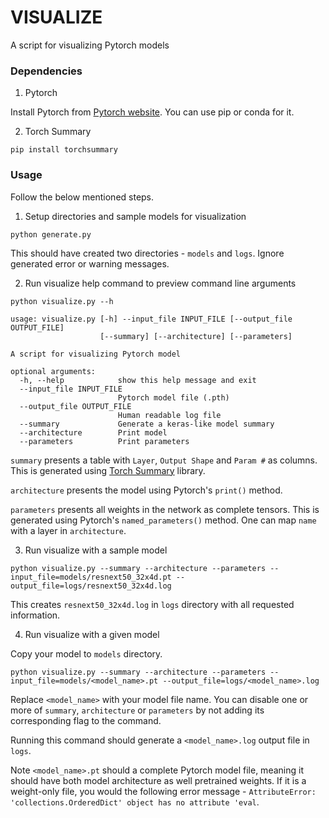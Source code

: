 # VISUALIZE
A script for visualizing Pytorch models

### Dependencies

1. Pytorch

Install Pytorch from [Pytorch website](https://pytorch.org). You can use pip or conda for it. 

2. Torch Summary

```
pip install torchsummary
```

### Usage

Follow the below mentioned steps.

1. Setup directories and sample models for visualization

```
python generate.py
```

This should have created two directories - `models` and `logs`. Ignore generated error or warning messages.

2. Run visualize help command to preview command line arguments

```
python visualize.py --h
```

```
usage: visualize.py [-h] --input_file INPUT_FILE [--output_file OUTPUT_FILE]
                    [--summary] [--architecture] [--parameters]

A script for visualizing Pytorch model

optional arguments:
  -h, --help            show this help message and exit
  --input_file INPUT_FILE
                        Pytorch model file (.pth)
  --output_file OUTPUT_FILE
                        Human readable log file
  --summary             Generate a keras-like model summary
  --architecture        Print model
  --parameters          Print parameters
```

`summary` presents a table with `Layer`, `Output Shape` and `Param #` as columns. This is generated using [Torch Summary](https://github.com/sksq96/pytorch-summary) library.

`architecture` presents the model using Pytorch's `print()` method.

`parameters` presents all weights in the network as complete tensors. This is generated using Pytorch's `named_parameters()` method. One can map `name` with a layer in `architecture`. 

3. Run visualize with a sample model

```
python visualize.py --summary --architecture --parameters --input_file=models/resnext50_32x4d.pt --output_file=logs/resnext50_32x4d.log
```

This creates `resnext50_32x4d.log` in `logs` directory with all requested information.

4. Run visualize with a given model

Copy your model to `models` directory.

```
python visualize.py --summary --architecture --parameters --input_file=models/<model_name>.pt --output_file=logs/<model_name>.log
``` 

Replace `<model_name>` with your model file name. You can disable one or more of `summary`, `architecture` or `parameters` by not adding its corresponding flag to the command. 

Running this command should generate a `<model_name>.log` output file in `logs`.

Note `<model_name>.pt` should a complete Pytorch model file, meaning it should have both model architecture as well pretrained weights. If it is a weight-only file, you would the following error message - `AttributeError: 'collections.OrderedDict' object has no attribute 'eval`.
